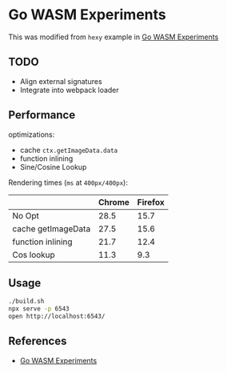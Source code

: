 # Go WASM Experiments

This was modified from `hexy` example in
[Go WASM Experiments](https://github.com/stdiopt/gowasm-experiments)

## TODO

- Align external signatures
- Integrate into webpack loader

## Performance

optimizations:

- cache `ctx.getImageData.data`
- function inlining
- Sine/Cosine Lookup

Rendering times (`ms` at `400px/400px`):

|               | Chrome | Firefox  |
|--------------------|---|---|
| No Opt             | 28.5 | 15.7 |
| cache getImageData | 27.5 | 15.6 |
| function inlining  | 21.7 | 12.4 |
| Cos lookup         | 11.3 |  9.3  |

## Usage

```bash
./build.sh
npx serve -p 6543
open http://localhost:6543/
```

## References

- [Go WASM Experiments](https://github.com/stdiopt/gowasm-experiments)
